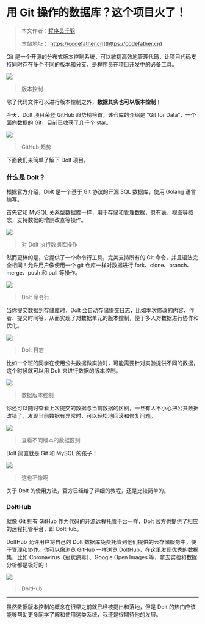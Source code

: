 # 用 Git 操作的数据库？这个项目火了！

> 本文作者：[程序员千羽](https://yuyuanweb.feishu.cn/wiki/Abldw5WkjidySxkKxU2cQdAtnah)
>
> 本站地址：[https://codefather.cn](https://codefather.cn)

Git 是一个开源的分布式版本控制系统，可以敏捷高效地管理代码，让项目代码支持同时存在多个不同的版本和分支，是程序员在项目开发中的必备工具。

![](https://pic.yupi.icu/5563/202311091138173.png)

> 版本控制

除了代码文件可以进行版本控制之外，**数据其实也可以版本控制**！

今天，Dolt 项目荣登 GitHub 趋势榜榜首，该仓库的介绍是 “Git for Data”，一个面向数据的 Git，目前已收获了几千个 star。

![](https://pic.yupi.icu/5563/202311091138166.png)

> GitHub 趋势

下面我们来简单了解下 Dolt 项目。

### 什么是 Dolt？

根据官方介绍，Dolt 是一个基于 Git 协议的开源 SQL 数据库，使用 Golang 语言编写。

首先它和 MySQL 关系型数据库一样，用于存储和管理数据，具有表、视图等概念，支持数据的增删改查等操作。

![](https://pic.yupi.icu/5563/202311091138185.png)

> 对 Dolt 执行数据库操作

然而更棒的是，它提供了一个命令行工具，完美支持所有的 Git 命令，并且语法完全相同！允许用户像使用一个 git 仓库一样对数据进行 fork、clone、branch、merge、push 和 pull 等操作。

![](https://pic.yupi.icu/5563/202311091138169.png)

> Dolt 命令行

当你提交数据到存储库时，Dolt 会自动存储提交日志，比如本次修改的内容、作者、提交时间等，从而实现了对数据单元的版本控制，便于多人对数据进行协作和优化。

![](https://pic.yupi.icu/5563/202311091138158.png)

> Dolt 日志

比如一个班的同学在使用公共数据做实验时，可能需要针对实验提供不同的数据，这个时候就可以用 Dolt 来进行数据的版本控制。

![](https://pic.yupi.icu/5563/202311091138182.png)

> 数据版本控制

你还可以随时查看上次提交的数据与当前数据的区别，一旦有人不小心把公共数据改错了，发现当前数据有异常时，可以轻松地回滚和修复问题。

![](https://pic.yupi.icu/5563/202311091138736.png)

> 查看不同版本的数据区别

Dolt 简直就是 Git 和 MySQL 的孩子！

![](https://pic.yupi.icu/5563/202311091138743.png)

> 这也不像啊

关于 Dolt 的使用方法，官方已经给了详细的教程，还是比较简单的。

### DoltHub

就像 Git 拥有 GitHub 作为代码的开源远程托管平台一样，Dolt 官方也提供了相应的远程托管平台，即 DoltHub。

DoltHub 允许用户将自己的 Dolt 数据库免费托管到他们提供的云存储服务中，便于管理和协作。你可以像浏览 GitHub 一样浏览 DoltHub，在这里发现优秀的数据集，比如 Coronavirus（冠状病毒）、Google Open Images 等，拿去实验和数据分析都是极好的！

![](https://pic.yupi.icu/5563/202311091138783.png)

> DoltHub

------

虽然数据版本控制的概念在很早之前就已经被提出和落地，但是 Dolt 的热门应该能够帮助更多同学了解和使用这类系统，我还是很期待他的发展。